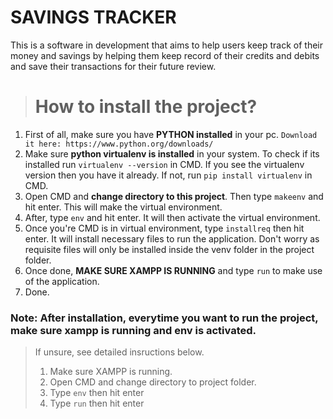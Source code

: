 # SAVINGS TRACKER
This is a software in development that aims to help users keep track of their money and savings by helping them keep record of their credits and debits and save their transactions for their future review.
<br>
> # How to install the project?
 1. First of all, make sure you have **PYTHON installed** in your pc. `Download it here: https://www.python.org/downloads/`
 2. Make sure **python virtualenv is installed** in your system. To check if its installed run `virtualenv --version` in CMD. If you see the virtualenv version then you have it already. If not, run `pip install virtualenv` in CMD.
 3. Open CMD and **change directory to this project**. Then type `makeenv` and hit enter. This will make the virtual environment.
 4. After, type `env` and hit enter. It will then activate the virtual environment.
 5. Once you're CMD is in virtual environment, type `installreq` then hit enter. It will install necessary files to run the application. Don't worry as requisite files will only be installed inside the venv folder in the project folder.
 7. Once done, **MAKE SURE XAMPP IS RUNNING** and type `run` to make use of the application.
 8. Done.
 
 ### Note: After installation, everytime you want to run the project, make sure xampp is running and env is activated.
 > If unsure, see detailed insructions below.
 > 1. Make sure XAMPP is running.
 > 2. Open CMD and change directory to project folder.
 > 3. Type `env` then hit enter
 > 4. Type `run` then hit enter
